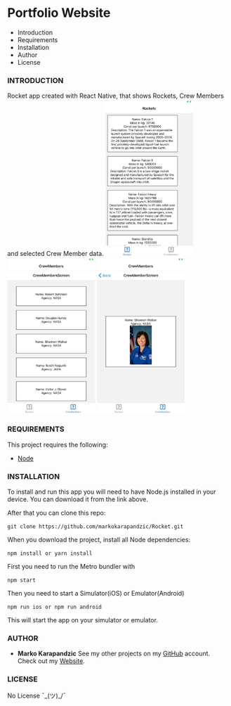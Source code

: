 # Portfolio Website

- Introduction
- Requirements
- Installation
- Author
- License

### INTRODUCTION

Rocket app created with React Native, that shows Rockets, Crew Members and selected Crew Member data.
<img src="./screenshots/rocketsScreen.jpg" alt="rocket screen" width="200"/>
<img src="./screenshots/crewMembersScreen.jpg" alt="crew members screen" width="200"/>
<img src="./screenshots/crewMemberScreen.jpg" alt="crew member screen" width="200"/>

### REQUIREMENTS

This project requires the following:

- [Node](https://nodejs.org/en/)

### INSTALLATION

To install and run this app you will need to have Node.js installed in your device. You can download it from the link above.

After that you can clone this repo:

```
git clone https://github.com/markokarapandzic/Rocket.git
```

When you download the project, install all Node dependencies:

```
npm install or yarn install
```

First you need to run the Metro bundler with

```
npm start
```

Then you need to start a Simulator(iOS) or Emulator(Android)

```
npm run ios or npm run android
```

This will start the app on your simulator or emulator.

### AUTHOR

- **Marko Karapandzic**
  See my other projects on my [GitHub](https://github.com/markokarapandzic) account.
  Check out my [Website](https://markokarapandzic.github.io/portfolio-website/).

### LICENSE

No License ¯\_(ツ)\_/¯
